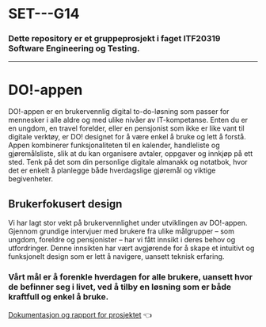# SET---G14
### Dette repository er et gruppeprosjekt i faget ITF20319 Software Engineering og Testing.
---
# DO!-appen
DO!-appen er en brukervennlig digital to-do-løsning som passer for mennesker i alle aldre og med ulike nivåer av IT-kompetanse. Enten du er en ungdom, en travel forelder, eller en pensjonist som ikke er like vant til digitale verktøy, er DO! designet for å være enkel å bruke og lett å forstå.
Appen kombinerer funksjonaliteten til en kalender, handleliste og gjøremålsliste, slik at du kan organisere avtaler, oppgaver og innkjøp på ett sted. Tenk på det som din personlige digitale almanakk og notatbok, hvor det er enkelt å planlegge både hverdagslige gjøremål og viktige begivenheter.
## Brukerfokusert design
Vi har lagt stor vekt på brukervennlighet under utviklingen av DO!-appen. Gjennom grundige intervjuer med brukere fra ulike målgrupper – som ungdom, foreldre og pensjonister – har vi fått innsikt i deres behov og utfordringer. Denne innsikten har vært avgjørende for å skape et intuitivt og funksjonelt design som er lett å navigere, uansett teknisk erfaring.
### Vårt mål er å forenkle hverdagen for alle brukere, uansett hvor de befinner seg i livet, ved å tilby en løsning som er både kraftfull og enkel å bruke.

<p dir="auto">
  <a href="https://docs.google.com/document/d/1gR6Mnf9HIQ-Wdk49sD8xxHqUQtr5JnXPGuqHSuPRNmA/edit?tab=t.0" rel="nofollow">Dokumentasjon og rapport for prosjektet</a> 👈
</p>
